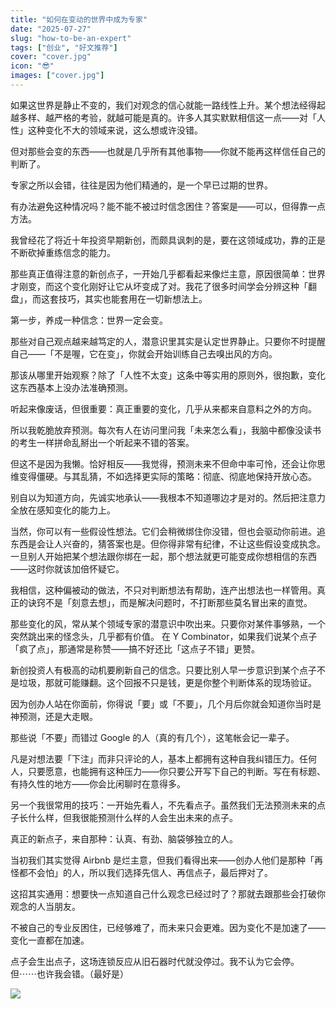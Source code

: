 ```yaml
---
title: "如何在变动的世界中成为专家"
date: "2025-07-27"
slug: "how-to-be-an-expert"
tags: ["创业", "好文推荐"]
cover: "cover.jpg"
icon: "😎"
images: ["cover.jpg"]
---
```

如果这世界是静止不变的，我们对观念的信心就能一路线性上升。某个想法经得起越多样、越严格的考验，就越可能是真的。许多人其实默默相信这一点——对「人性」这种变化不大的领域来说，这么想或许没错。



但对那些会变的东西——也就是几乎所有其他事物——你就不能再这样信任自己的判断了。



专家之所以会错，往往是因为他们精通的，是一个早已过期的世界。



有办法避免这种情况吗？能不能不被过时信念困住？答案是——可以，但得靠一点方法。



我曾经花了将近十年投资早期新创，而颇具讽刺的是，要在这领域成功，靠的正是不断砍掉重练信念的能力。



那些真正值得注意的新创点子，一开始几乎都看起来像烂主意，原因很简单：世界才刚变，而这个变化刚好让它从坏变成了对。我花了很多时间学会分辨这种「翻盘」，而这套技巧，其实也能套用在一切新想法上。



第一步，养成一种信念：世界一定会变。



那些对自己观点越来越笃定的人，潜意识里其实是认定世界静止。只要你不时提醒自己——「不是喔，它在变」，你就会开始训练自己去嗅出风的方向。



那该从哪里开始观察？除了「人性不太变」这条中等实用的原则外，很抱歉，变化这东西基本上没办法准确预测。



听起来像废话，但很重要：真正重要的变化，几乎从来都来自意料之外的方向。



所以我乾脆放弃预测。每次有人在访问里问我「未来怎么看」，我脑中都像没读书的考生一样拼命乱掰出一个听起来不错的答案。



但这不是因为我懒。恰好相反——我觉得，预测未来不但命中率可怜，还会让你思维变得僵硬。与其乱猜，不如选择更实际的策略：彻底、彻底地保持开放心态。



别自以为知道方向，先诚实地承认——我根本不知道哪边才是对的。然后把注意力全放在感知变化的能力上。



当然，你可以有一些假设性想法。它们会稍微绑住你没错，但也会驱动你前进。追东西是会让人兴奋的，猜答案也是。但你得非常有纪律，不让这些假设变成执念。
一旦别人开始把某个想法跟你绑在一起，那个想法就更可能变成你想相信的东西——这时你就该加倍怀疑它。



我相信，这种偏被动的做法，不只对判断想法有帮助，连产出想法也一样管用。真正的诀窍不是「刻意去想」，而是解决问题时，不打断那些莫名冒出来的直觉。



那些变化的风，常从某个领域专家的潜意识中吹出来。只要你对某件事够熟，一个突然跳出来的怪念头，几乎都有价值。
在 Y Combinator，如果我们说某个点子「疯了点」，那通常是称赞——搞不好还比「这点子不错」更赞。



新创投资人有极高的动机要刷新自己的信念。只要比别人早一步意识到某个点子不是垃圾，那就可能赚翻。这个回报不只是钱，更是你整个判断体系的现场验证。



因为创办人站在你面前，你得说「要」或「不要」，几个月后你就会知道你当时是神预测，还是大走眼。



那些说「不要」而错过 Google 的人（真的有几个），这笔帐会记一辈子。



凡是对想法要「下注」而非只评论的人，基本上都拥有这种自我纠错压力。任何人，只要愿意，也能拥有这种压力——你只要公开写下自己的判断。写在有标题、有持久性的地方——你会比闲聊时在意得多。



另一个我很常用的技巧：一开始先看人，不先看点子。虽然我们无法预测未来的点子长什么样，但我很能预测什么样的人会生出未来的点子。



真正的新点子，来自那种：认真、有劲、脑袋够独立的人。



当初我们其实觉得 Airbnb 是烂主意，但我们看得出来——创办人他们是那种「再怪都不会怕」的人，所以我们选择先信人、再信点子，最后押对了。



这招其实通用：想要快一点知道自己什么观念已经过时了？那就去跟那些会打破你观念的人当朋友。



不被自己的专业反困住，已经够难了，而未来只会更难。因为变化不是加速了——变化一直都在加速。



点子会生出点子，这场连锁反应从旧石器时代就没停过。我不认为它会停。
但⋯⋯也许我会错。（最好是）




![](https://prod-files-secure.s3.us-west-2.amazonaws.com/112d0858-5090-4d34-a606-b75eb8d65fd2/46476355-9cf3-4e99-9b7a-3531bc426380/1000202064.png?X-Amz-Algorithm=AWS4-HMAC-SHA256&X-Amz-Content-Sha256=UNSIGNED-PAYLOAD&X-Amz-Credential=ASIAZI2LB46676ID4KS4%2F20251014%2Fus-west-2%2Fs3%2Faws4_request&X-Amz-Date=20251014T143756Z&X-Amz-Expires=3600&X-Amz-Security-Token=IQoJb3JpZ2luX2VjELf%2F%2F%2F%2F%2F%2F%2F%2F%2F%2FwEaCXVzLXdlc3QtMiJGMEQCIEaI1ceXEoHWzgj%2FcVr3kW1%2FOJZH2r2eddKLvSJZj%2BcVAiB0W7AJ2gV%2FKSjvSDsxar%2BZbG8SViRwrcO9HJz6eDsuLSr%2FAwhfEAAaDDYzNzQyMzE4MzgwNSIMKJ71r5jV8sQBrrqyKtwDPwjR732qJlL5h0PcrZ8or%2BGF%2FC1dtwCMGYtOf36JtZcp0QY6LcOgMsge4L1jUWkDMwIbzrsIr9AzG89I0VujOEaCyizPZKXmErXmhGo0LV5r35J3fHa0MdPEh2bJnr9uP073%2F73fLyp53Vq3HwXJkC3pcWb3RYiBJnNFZRArhAJM9zuU6BGxwYrAt4lzfLzDoEDOKAx54zOawhkya3kAVz8Mpg44adhYtHvUS9bPAx3HZizZDMyiHkLtsbIYI304disOED9uCQk%2BeWRoFPzIwATZGi05x9kvHE2BwZl%2F8UaN3vdpPpJC0zC32Yk%2F7vbDRQb7kqVWBFxLGYowALLbEJ11scDfV0viS3RZQpVpMrdMlO8dFRGkEkPt%2BPITa9UNuZeTkodEqniXgj9Gt%2FXJbptUd2CCnmZOhegltcS7%2B3wKyQkZjn%2B5HtmxZa09kMrm1hBKGLJ7C41hg10f3qtzU1sSdheePLwfL3VewlUxJtoqJVcuW6vB2BfZQ%2BnpO%2FilMmeu1kg7Cli8bG0g69cpplG%2BnYLpL5dfRCnvn4tTeZKlkLLupxbblJlr8hMEftqTdsUli0%2FwrzFRjS2Q%2BXjsozSuh9EKOuXPMh1pviioU9fuZyaSZHcVqe%2BwSzQw%2BLi5xwY6pgFQVzR59OwvNDXSBGZOnHOHPEM9wfdXAxQDCRdtUJ5lVm1OIEAbXXtpHuNiPNaJgGRSWSkpgQzFoROCVmju5C3kYXNfbzWxDHvhhexR1iGxMFQtRn8VXLqCZcuwud50m98yUVicojKw4ZS0EowIWkcY8BgMiOK0xkO%2BGbniimBKaQWokXyMfeWXfUJ3OvmjslyDC56GeZCg1zKQwGF30hWG4zyXNd0p&X-Amz-Signature=3d9af3282c1eb81a289d1f8512e56ad9daad62a065aab1a7dd0f8dd07f490bca&X-Amz-SignedHeaders=host&x-amz-checksum-mode=ENABLED&x-id=GetObject)

